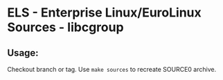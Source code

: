 # ELS - Enterprise Linux/EuroLinux Sources - libcgroup
 
## Usage:
  Checkout branch or tag. Use `make sources` to recreate  SOURCE0 archive.
